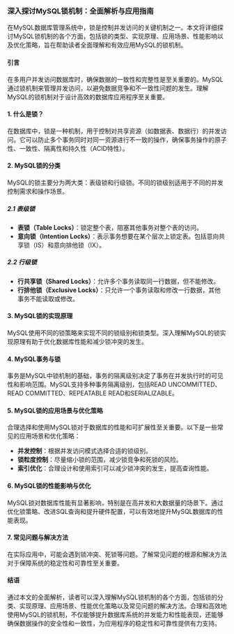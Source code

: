 ### 深入探讨MySQL锁机制：全面解析与应用指南

在MySQL数据库管理系统中，锁是控制并发访问的关键机制之一。本文将详细探讨MySQL锁机制的各个方面，包括锁的类型、实现原理、应用场景、性能影响以及优化策略，旨在帮助读者全面理解和有效应用MySQL的锁机制。

#### 引言

在多用户并发访问数据库时，确保数据的一致性和完整性是至关重要的。MySQL通过锁机制来管理并发访问，以避免数据竞争和不一致性问题的发生。理解MySQL的锁机制对于设计高效的数据库应用程序至关重要。

#### 1. 什么是锁？

在数据库中，锁是一种机制，用于控制对共享资源（如数据表、数据行）的并发访问。它可以防止多个事务同时对同一资源进行不一致的操作，确保事务操作的原子性、一致性、隔离性和持久性（ACID特性）。

#### 2. MySQL锁的分类

MySQL的锁主要分为两大类：表级锁和行级锁。不同的锁级别适用于不同的并发控制需求和操作场景。

##### 2.1 表级锁

- **表锁（Table Locks）**：锁定整个表，阻塞其他事务对整个表的访问。
- **意向锁（Intention Locks）**：表示事务想要在某个层次上锁定表。包括意向共享锁（IS）和意向排他锁（IX）。

##### 2.2 行级锁

- **行共享锁（Shared Locks）**：允许多个事务读取同一行数据，但不能修改。
- **行排他锁（Exclusive Locks）**：只允许一个事务读取和修改一行数据，其他事务不能读取或修改。

#### 3. MySQL锁的实现原理

MySQL使用不同的锁策略来实现不同的锁级别和锁类型。深入理解MySQL的锁实现原理有助于优化数据库性能和减少锁冲突的发生。

#### 4. MySQL事务与锁

事务是MySQL中锁机制的基础，事务的隔离级别决定了事务在并发执行时的可见性和影响范围。MySQL支持多种事务隔离级别，包括READ UNCOMMITTED、READ COMMITTED、REPEATABLE READ和SERIALIZABLE。

#### 5. MySQL锁的应用场景与优化策略

合理选择和使用MySQL锁对于数据库的性能和可扩展性至关重要。以下是一些常见的应用场景和优化策略：

- **并发控制**：根据并发访问模式选择合适的锁级别。
- **锁粒度控制**：尽量缩小锁的范围，减少锁竞争和死锁的风险。
- **索引优化**：合理设计和使用索引可以减少锁冲突的发生，提高查询性能。

#### 6. MySQL锁的性能影响与优化

MySQL锁对数据库性能有显著影响，特别是在高并发和大数据量的场景下。通过优化锁策略、改进SQL查询和提升硬件配置，可以有效地提升MySQL数据库的性能表现。

#### 7. 常见问题与解决方法

在实际应用中，可能会遇到锁冲突、死锁等问题。了解常见问题的根源和解决方法对于保障系统的稳定性和可靠性至关重要。

#### 结语

通过本文的全面解析，读者可以深入理解MySQL锁机制的各个方面，包括锁的分类、实现原理、应用场景、性能优化策略以及常见问题的解决方法。合理和高效地使用MySQL的锁机制，不仅能够提升数据库系统的并发能力和性能表现，还能够确保数据操作的安全性和一致性，为应用程序的稳定性和可靠性提供有力支持。